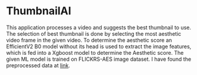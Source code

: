 # ThumbnailAI

This application processes a video and suggests the best thumbnail to use. The selection of best thumbnail is done by selecting the most aesthetic video frame in the given video. To determine the aesthetic score an EfficientV2 B0 model without its head is used to extract the image features, which is fed into a Xgboost model to determine the Aesthetic score. The given ML model is trained on FLICKRS-AES image dataset. I have found the preprocessed data at [link](https://github.com/alanspike/personalizedImageAesthetics).
